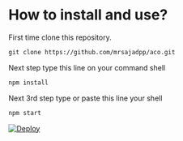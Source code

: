 # How to install and use?
First time clone this repository.
```md
git clone https://github.com/mrsajadpp/aco.git
```
Next step type this line on your command shell
```md
npm install
```
Next 3rd step type or paste this line your shell
```md
npm start
```
[![Deploy](https://www.herokucdn.com/deploy/button.svg)](https://heroku.com/deploy?template=https://github.com/mrsajadpp/aco)
